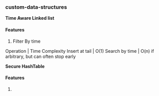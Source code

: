 ### custom-data-structures

**Time Aware Linked list**

#### Features

1. Filter By time

Operation | Time Complexity
Insert at tail | O(1)
Search by time | O(n) if arbitrary, but can often stop early

**Secure HashTable**

#### Features

1.
